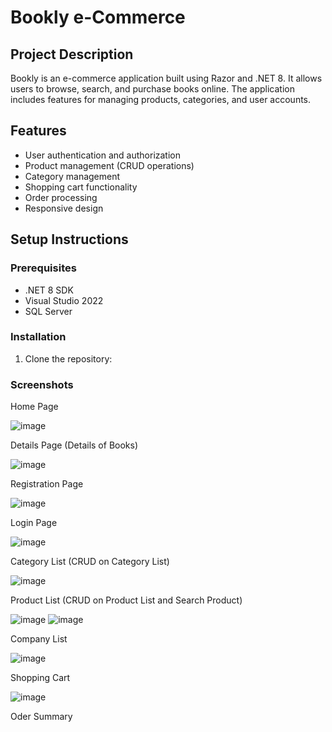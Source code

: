 # Bookly e-Commerce

## Project Description
Bookly is an e-commerce application built using Razor and .NET 8. It allows users to browse, search, and purchase books online. The application includes features for managing products, categories, and user accounts.

## Features
- User authentication and authorization
- Product management (CRUD operations)
- Category management
- Shopping cart functionality
- Order processing
- Responsive design

## Setup Instructions

### Prerequisites
- .NET 8 SDK
- Visual Studio 2022
- SQL Server

### Installation
1. Clone the repository:

### Screenshots
Home Page

![image](https://github.com/user-attachments/assets/60ca8ded-1539-4b3e-acb0-f35e2dd1d773)

Details Page (Details of Books)

![image](https://github.com/user-attachments/assets/4f966da8-bf62-4f3b-89a5-b01615be0cf4)

Registration Page

![image](https://github.com/user-attachments/assets/f2d6db9b-820a-4d42-a352-d2095fc74410)

Login Page

![image](https://github.com/user-attachments/assets/44fefd46-0f86-4fba-b92e-a5333397ee42)

Category List (CRUD on Category List)

![image](https://github.com/user-attachments/assets/19f5e155-ccd0-4cfc-bf97-3a56e63aae98)

Product List (CRUD on Product List and Search Product)

![image](https://github.com/user-attachments/assets/bbacf905-74d4-4327-9342-0fe1a3c56381)
![image](https://github.com/user-attachments/assets/0ac677f9-f5a6-4b2a-b5f2-40d3c2f09c8f)

Company List

![image](https://github.com/user-attachments/assets/5db89514-1bb1-430e-921c-f37bbae8d7f2)

Shopping Cart

![image](https://github.com/user-attachments/assets/3e6b18be-72c5-41d7-829e-eaf5a5c9ea06)

Oder Summary 



